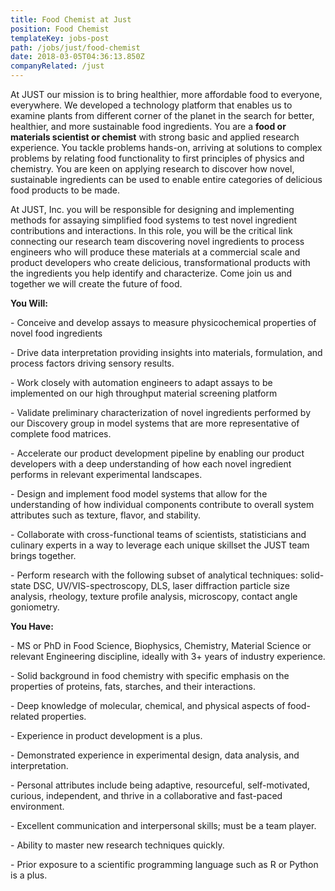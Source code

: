 ```yaml
---
title: Food Chemist at Just
position: Food Chemist
templateKey: jobs-post
path: /jobs/just/food-chemist
date: 2018-03-05T04:36:13.850Z
companyRelated: /just
---
```

At JUST our mission is to bring healthier, more affordable food to everyone, everywhere. We developed a technology platform that enables us to examine plants from different corner of the planet in the search for better, healthier, and more sustainable food ingredients. You are a **food or materials scientist or chemist** with strong basic and applied research experience. You tackle problems hands-on, arriving at solutions to complex problems by relating food functionality to first principles of physics and chemistry. You are keen on applying research to discover how novel, sustainable ingredients can be used to enable entire categories of delicious food products to be made.   

At JUST, Inc.  you will be responsible for designing and implementing methods for assaying simplified food systems to test novel ingredient contributions and interactions. In this role, you will be the critical link connecting our research team discovering novel ingredients to process engineers who will produce these materials at a commercial scale and product developers who create delicious, transformational products with the ingredients you help identify and characterize. Come join us and together we will create the future of food.  



**You Will:**

\- Conceive and develop assays to measure physicochemical properties of novel food ingredients

\- Drive data interpretation providing insights into materials, formulation, and process factors driving sensory results.

\- Work closely with automation engineers to adapt assays to be implemented on our high throughput material screening platform

\- Validate preliminary characterization of novel ingredients performed by our Discovery group in model systems that are more representative of complete food matrices.

\- Accelerate our product development pipeline by enabling our product developers with a deep understanding of how each novel ingredient performs in relevant experimental landscapes. 

\- Design and implement food model systems that allow for the understanding of how individual components contribute to overall system attributes such as texture, flavor, and stability.

\- Collaborate with cross-functional teams of scientists, statisticians and culinary experts in a way to leverage each unique skillset the JUST team brings together. 

\- Perform research with the following subset of analytical techniques: solid-state DSC, UV/VIS-spectroscopy, DLS, laser diffraction particle size analysis, rheology, texture profile analysis, microscopy, contact angle goniometry.



**You Have:**

\- MS or PhD in Food Science, Biophysics, Chemistry, Material Science or relevant Engineering discipline, ideally with 3+ years of industry experience.

\- Solid background in food chemistry with specific emphasis on the properties of proteins, fats, starches, and their interactions.

\- Deep knowledge of molecular, chemical, and physical aspects of food-related properties.

\- Experience in product development is a plus.

\- Demonstrated experience in experimental design, data analysis, and interpretation.

\- Personal attributes include being adaptive, resourceful, self-motivated, curious, independent, and thrive in a collaborative and fast-paced environment.

\- Excellent communication and interpersonal skills; must be a team player.

\- Ability to master new research techniques quickly. 

\- Prior exposure to a scientific programming language such as R or Python is a plus.
